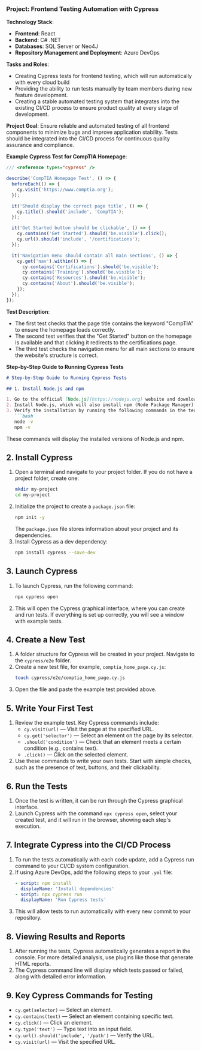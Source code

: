 ### Project: Frontend Testing Automation with Cypress

**Technology Stack**:

- **Frontend**: React
- **Backend**: C# .NET
- **Databases**: SQL Server or Neo4J
- **Repository Management and Deployment**: Azure DevOps

**Tasks and Roles**:

- Creating Cypress tests for frontend testing, which will run automatically with every cloud build
- Providing the ability to run tests manually by team members during new feature development.
- Creating a stable automated testing system that integrates into the existing CI/CD process to ensure product quality at every stage of development.

**Project Goal**: Ensure reliable and automated testing of all frontend components to minimize bugs and improve application stability. Tests should be integrated into the CI/CD process for continuous quality assurance and compliance.

**Example Cypress Test for CompTIA Homepage**:

```javascript
/// <reference types="cypress" />

describe('CompTIA Homepage Test', () => {
  beforeEach(() => {
    cy.visit('https://www.comptia.org');
  });

  it('Should display the correct page title', () => {
    cy.title().should('include', 'CompTIA');
  });

  it('Get Started button should be clickable', () => {
    cy.contains('Get Started').should('be.visible').click();
    cy.url().should('include', '/certifications');
  });

  it('Navigation menu should contain all main sections', () => {
    cy.get('nav').within(() => {
      cy.contains('Certifications').should('be.visible');
      cy.contains('Training').should('be.visible');
      cy.contains('Resources').should('be.visible');
      cy.contains('About').should('be.visible');
    });
  });
});
```

**Test Description**:
- The first test checks that the page title contains the keyword "CompTIA" to ensure the homepage loads correctly.
- The second test verifies that the "Get Started" button on the homepage is available and that clicking it redirects to the certifications page.
- The third test checks the navigation menu for all main sections to ensure the website's structure is correct.

**Step-by-Step Guide to Running Cypress Tests**

```markdown
# Step-by-Step Guide to Running Cypress Tests

## 1. Install Node.js and npm

1. Go to the official [Node.js](https://nodejs.org) website and download the latest LTS version.
2. Install Node.js, which will also install npm (Node Package Manager) automatically.
3. Verify the installation by running the following commands in the terminal:
   ```bash
   node -v
   npm -v
   ```
   These commands will display the installed versions of Node.js and npm.

## 2. Install Cypress

1. Open a terminal and navigate to your project folder. If you do not have a project folder, create one:
   ```bash
   mkdir my-project
   cd my-project
   ```
2. Initialize the project to create a `package.json` file:
   ```bash
   npm init -y
   ```
   The `package.json` file stores information about your project and its dependencies.
3. Install Cypress as a dev dependency:
   ```bash
   npm install cypress --save-dev
   ```

## 3. Launch Cypress

1. To launch Cypress, run the following command:
   ```bash
   npx cypress open
   ```
2. This will open the Cypress graphical interface, where you can create and run tests. If everything is set up correctly, you will see a window with example tests.

## 4. Create a New Test

1. A folder structure for Cypress will be created in your project. Navigate to the `cypress/e2e` folder.
2. Create a new test file, for example, `comptia_home_page.cy.js`:
   ```bash
   touch cypress/e2e/comptia_home_page.cy.js
   ```
3. Open the file and paste the example test provided above.

## 5. Write Your First Test

1. Review the example test. Key Cypress commands include:
   - `cy.visit(url)` — Visit the page at the specified URL.
   - `cy.get('selector')` — Select an element on the page by its selector.
   - `.should('condition')` — Check that an element meets a certain condition (e.g., contains text).
   - `.click()` — Click on the selected element.
2. Use these commands to write your own tests. Start with simple checks, such as the presence of text, buttons, and their clickability.

## 6. Run the Tests

1. Once the test is written, it can be run through the Cypress graphical interface.
2. Launch Cypress with the command `npx cypress open`, select your created test, and it will run in the browser, showing each step's execution.

## 7. Integrate Cypress into the CI/CD Process

1. To run the tests automatically with each code update, add a Cypress run command to your CI/CD system configuration.
2. If using Azure DevOps, add the following steps to your `.yml` file:
   ```yaml
   - script: npm install
     displayName: 'Install dependencies'
   - script: npx cypress run
     displayName: 'Run Cypress tests'
   ```
3. This will allow tests to run automatically with every new commit to your repository.

## 8. Viewing Results and Reports

1. After running the tests, Cypress automatically generates a report in the console. For more detailed analysis, use plugins like those that generate HTML reports.
2. The Cypress command line will display which tests passed or failed, along with detailed error information.

## 9. Key Cypress Commands for Testing

- `cy.get(selector)` — Select an element.
- `cy.contains(text)` — Select an element containing specific text.
- `cy.click()` — Click an element.
- `cy.type('text')` — Type text into an input field.
- `cy.url().should('include', '/path')` — Verify the URL.
- `cy.visit(url)` — Visit the specified URL.

